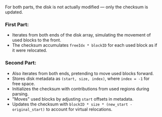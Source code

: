 For both parts, the disk is not actually modified — only the checksum is updated.  

### First Part:
- Iterates from both ends of the disk array, simulating the movement of used blocks to the front.  
- The checksum accumulates `freeIdx * blockID` for each used block as if it were relocated.  

### Second Part:
- Also iterates from both ends, pretending to move used blocks forward.  
- Stores disk metadata as `(start, size, index)`, where `index = -1` for free space.  
- Initializes the checksum with contributions from used regions during parsing.  
- "Moves" used blocks by adjusting `start` offsets in metadata.  
- Updates the checksum with `blockID * size * (new_start - original_start)` to account for virtual relocations.  
